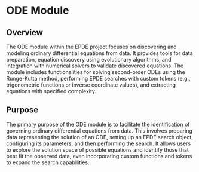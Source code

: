 # ODE Module

## Overview

The ODE module within the EPDE project focuses on discovering and modeling ordinary differential equations from data. It provides tools for data preparation, equation discovery using evolutionary algorithms, and integration with numerical solvers to validate discovered equations. The module includes functionalities for solving second-order ODEs using the Runge-Kutta method, performing EPDE searches with custom tokens (e.g., trigonometric functions or inverse coordinate values), and extracting equations with specified complexity.

## Purpose

The primary purpose of the ODE module is to facilitate the identification of governing ordinary differential equations from data. This involves preparing data representing the solution of an ODE, setting up an EPDE search object, configuring its parameters, and then performing the search. It allows users to explore the solution space of possible equations and identify those that best fit the observed data, even incorporating custom functions and tokens to expand the search capabilities.
